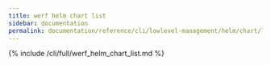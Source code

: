 ```yaml
---
title: werf helm chart list
sidebar: documentation
permalink: documentation/reference/cli/lowlevel-management/helm/chart/list.html
---
```


{% include /cli/full/werf_helm_chart_list.md %}

